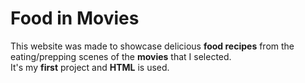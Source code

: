 # Food in Movies
This website was made to showcase delicious <strong>food recipes</strong> from the eating/prepping scenes of the <strong>movies</strong> that I selected.
<br>
It's my <strong>first</strong> project and <strong>HTML</strong> is used.
